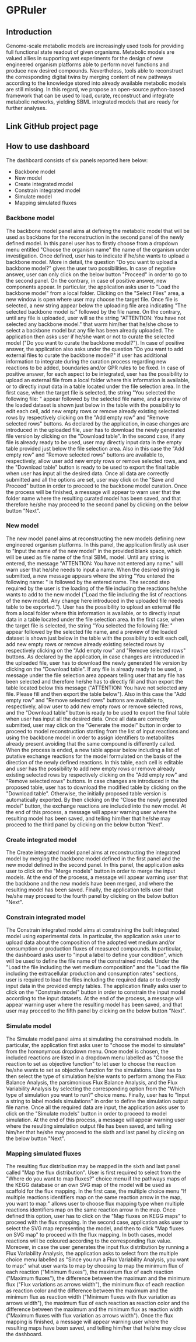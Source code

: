 # GPRuler

## Introduction
Genome-scale metabolic models are increasingly used tools for providing full functional state readout of given organisms. Metabolic models are valued allies in supporting wet experiments for the design of new engineered organism platforms able to perform novel functions and produce new desired compounds. Nevertheless, tools able to reconstruct the corresponding digital twins by merging content of new pathways according to the knowledge stored into already available metabolic models are still missing. In this regard, we propose an open-source python-based framework that can be used to load, curate, reconstruct and integrate metabolic networks, yielding SBML integrated models that are ready for further analyses.

## Link GitHub project page

## How to use dashboard
The dashboard consists of six panels reported here below:
* Backbone model
* New model
* Create integrated model
* Constrain integrated model
* Simulate model
* Mapping simulated fluxes

### Backbone model
The backbone model panel aims at defining the metabolic model that will be used as backbone for the reconstruction in the second panel of the newly defined model.
In this panel user has to firstly choose from a dropdown menu entitled "Choose the organism name" the name of the organism under investigation. Once defined, user has to indicate if he/she wants to upload a backbone model. More in detail, the question "Do you want to upload a backbone model?" gives the user two possibilities. In case of negative answer, user can only click on the below button "Proceed" in order to go to the second panel. On the contrary, in case of positive answer, new components appear. In particular, the application asks user to "Load the backbone model" from a local folder. Clicking on the "Select Files" area, a new window is open where user may choose the target file. Once file is selected, a new string appear below the uploading file area indicating "The selected backbone model is:" followed by the file name. On the contrary, until any file is uploaded, user will se the string "ATTENTION: You have not selected any backbone model." that warm him/her that he/she chose to select a backbone model but any file has been already uploaded.
The application then asks user if he/she want or not to curate the selected model ("Do you want to curate the backbone model?"). In case of positive answer, the application also asks under the question "Do you want to add external files to curate the backbone model?" if user has additional information to integrate during the curation process regarding new reactions to be added, boundaries and/or GPR rules to be fixed. In case of positive answer, for each aspect to be integrated, user has the possibility to upload an external file from a local folder where this information is available, or to directly input data in a table located under the file selection area. In the first case, when the target file is selected, the string "You selected the following file: " appear followed by the selected file name, and a preview of the loaded dataset is shown just below in the table with the possibility to edit each cell, add new empty rows or remove already existing selected rows by respectively clicking on the "Add empty row" and "Remove selected rows" buttons. As declared by the application, in case changes are introduced in the uploaded file, user has to download the newly generated file version by clicking on the "Download table". In the second case, if any file is already ready to be used, user may directly input data in the empty table provided just below the file selection area. Also in this case the "Add empty row" and "Remove selected rows" buttons are available to, respectively, allow user add new empty rows or remove selected rows, and the "Download table" button is ready to be used to export the final table when user has input all the desired data.
Once all data are correctly submitted and all the options are set, user may click on the "Save and Proceed" button in order to proceed to the backbone model curation. Once the process will be finished, a message will appear to warn user that the folder name where the resulting curated model has been saved, and that therefore he/she may proceed to the second panel by clicking on the below button "Next".

### New model
The new model panel aims at reconstructing the new models defining new engineered organism platforms.
In this panel, the application firstly ask user to "Input the name of the new model" in the provided blank space, which will be used as file name of the final SBML model. Until any string is entered, the message "ATTENTION: You have not entered any name." will warn user that he/she needs to input a name. When the desired string is submitted, a new message appears where the string "You entered the following name: " is followed by the entered name.
The second step required by the user is the loading of the file including the reactions he/she wants to add to the new model ("Load the file including the list of reactions of the new model. Any change here introduced in the uploaded file needs table to be exported."). User has the possibility to upload an external file from a local folder where this information is available, or to directly input data in a table located under the file selection area. In the first case, when the target file is selected, the string "You selected the following file: " appear followed by the selected file name, and a preview of the loaded dataset is shown just below in the table with the possibility to edit each cell, add new empty rows or remove already existing selected rows by respectively clicking on the "Add empty row" and "Remove selected rows" buttons. As declared by the application, in case changes are introduced in the uploaded file, user has to download the newly generated file version by clicking on the "Download table". If any file is already ready to be used, a message under the file selection area appears telling user that any file has been selected and therefore he/she has to directly fill and than export the table located below this message ("ATTENTION: You have not selected any file. Please fill and then export the table below"). Also in this case the "Add empty row" and "Remove selected rows" buttons are available to, respectively, allow user to add new empty rows or remove selected rows, and the "Download table" button is ready to be used to export the final table when user has input all the desired data.
Once all data are correctly submitted, user may click on the "Generate the model" button in order to proceed to model reconstruction starting from the list of input reactions and using the backbone model in order to assign identifiers to metabolites already present avoiding that the same compound is differently called. When the process is ended, a new table appear below including a list of putative exchange reactions for the model formulated on the basis of the direction of the newly defined reactions. In this table, each cell is editable and user has the possibility to add new empty rows or remove already existing selected rows by respectively clicking on the "Add empty row" and "Remove selected rows" buttons. In case changes are introduced in the proposed table, user has to download the modified table by clicking on the "Download table". Otherwise, the initially proposed table version is automatically exported.
By then clicking on the "Close the newly generated model" button, the exchange reactions are included into the new model. At the end of this process, a message will appear warning user where the resulting model has been saved, and telling him/her that he/she may proceed to the third panel by clicking on the below button "Next".

### Create integrated model
The Create integrated model panel aims at reconstructing the integrated model by merging the backbone model defined in the first panel and the new model defined in the second panel. In this panel, the application asks user to click on the "Merge models" button in order to merge the input models. At the end of the process, a message will appear warning user that the backbone and the new models have been merged, and where the resulting model has been saved. Finally, the application tells user that he/she may proceed to the fourth panel by clicking on the below button "Next".

### Constrain integrated model
The Constrain integrated model aims at constraining the built integrated model using experimental data. In particular, the application asks user to upload data about the composition of the adopted wet medium and/or consumption or production fluxes of measured compounds. In particular, the dashboard asks user to "input a label to define your condition", which will be used to define the file name of the constrained model. Under the "Load the file including the wet medium composition" and the "Load the file including the extracellular production and consumption rates" sections, user is required to load the files including the required data or to directly input data in the provided empty tables. The application finally asks user to click on the "Constrain model" button in order to constrain the input model according to the input datasets. At the end of the process, a message will appear warning user where the resulting model has been saved, and that user may proceed to the fifth panel by clicking on the below button "Next".

### Simulate model
The Simulate model panel aims at simulating the constrained models. In particular, the application first asks user to "choose the model to simulate" from the homonymous dropdown menu. Once model is chosen, the included reactions are listed in a dropdown menu labelled as "Choose the reaction to set as objective function" to let user to choose the reaction he/she wants to set as objective function for the simulations. User has to then select the type of simulation he/she wants to perform among the Flux Balance Analysis, the parsimonious Flux Balance Analysis, and the Flux Variability Analysis by selecting the corresponding option from the "Which type of simulation you want to run?" choice menu. Finally, user has to "Input a string to label models simulations" in order to define the simulation output file name. Once all the required data are input, the application asks user to click on the "Simulate models" button in order to proceed to model simulation. At the end of this process, a message will appear warning user where the resulting simulation output file has been saved, and telling him/her that he/she may proceed to the sixth and last panel by clicking on the below button "Next".

### Mapping simulated fluxes
The resulting flux distribution may be mapped in the sixth and last panel called "Map the flux distribution". User is first required to select from the "Where do you want to map fluxes?" choice menu if the pathways maps of the KEGG database or an own SVG map of the model will be used as scaffold for the flux mapping. In the first case, the multiple choice menu "If multiple reactions identifiers map on the same reaction arrow in the map, you want to map:" allows user to choose flux mapping type when multiple reactions identifiers map on the same reaction arrow in the map. Once defined this option, user has to click on the "Map fluxes on KEGG maps" to proceed with the flux mapping. In the second case, application asks user to select the SVG map representing the model, and then to click "Map fluxes on SVG map" to proceed with the flux mapping. In both cases, model reactions will be coloured according to the corresponding flux value. Moreover, in case the user generates the input flux distribution by running a Flux Variability Analysis, the application asks to select from the multiple choice menu labelled as "Since you run a Flux Variability Analysis, you want to map:" what user wants to map by choosing to map the minimum flux of each reaction ("Minimum fluxes"), the maximum flux of each reaction ("Maximum fluxes"), the difference between the maximum and the minimum flux ("Flux variations as arrows width"), the minimum flux of each reaction as reaction color and the difference between the maximum and the minimum flux as reaction width ("Minimum fluxes with flux variation as arrows width"), the maximum flux of each reaction as reaction color and the difference between the maximum and the minimum flux as reaction width   ("Maximum fluxes with flux variation as arrows width"). Once the flux mapping is finished, a message will appear warning user where the resulting maps have been saved, and telling him/her that he/she may close the dashboard.
